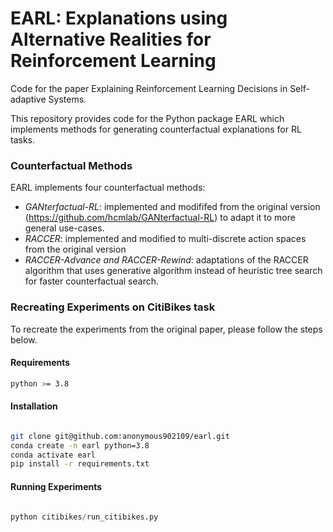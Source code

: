 # EARL: Explanations using Alternative Realities for Reinforcement Learning 

Code for the paper Explaining Reinforcement Learning Decisions in Self-adaptive Systems.

This repository provides code for the Python package EARL which implements methods for generating counterfactual explanations for RL tasks.

### Counterfactual Methods

EARL implements four counterfactual methods:
* *GANterfactual-RL*: implemented and modififed from the original version (https://github.com/hcmlab/GANterfactual-RL) to adapt it to more general use-cases.
* *RACCER*: implemented and modified to multi-discrete action spaces from the original version
* *RACCER-Advance and RACCER-Rewind*: adaptations of the RACCER algorithm that uses generative algorithm instead of heuristic tree search for faster counterfactual search.

### Recreating Experiments on CitiBikes task

To recreate the experiments from the original paper, please follow the steps below.

#### Requirements

```bash
python >= 3.8

```
#### Installation

```bash

git clone git@github.com:anonymous902109/earl.git
conda create -n earl python=3.8
conda activate earl
pip install -r requirements.txt  

```

#### Running Experiments

```python

python citibikes/run_citibikes.py

```
